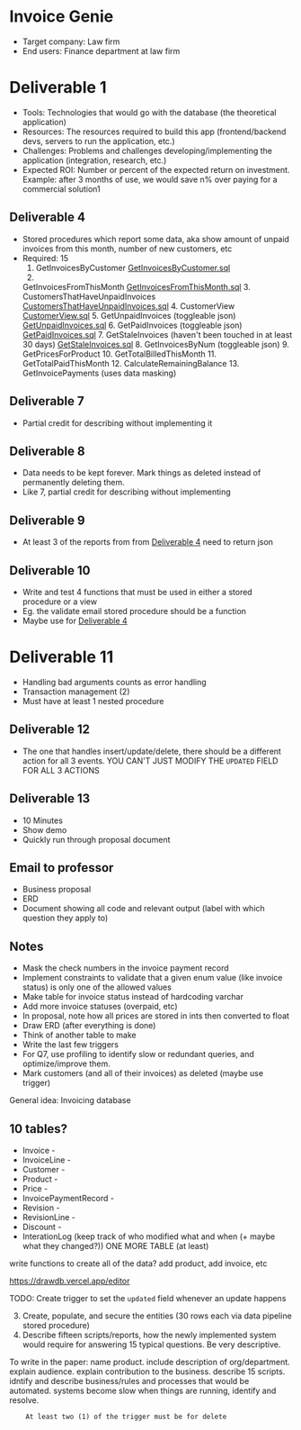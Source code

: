 # Invoice Genie

- Target company: Law firm
- End users: Finance department at law firm

# Deliverable 1

- Tools: Technologies that would go with the database (the theoretical application)
- Resources: The resources required to build this app (frontend/backend devs, servers to run the application, etc.)
- Challenges: Problems and challenges developing/implementing the application (integration, research, etc.)
- Expected ROI: Number or percent of the expected return on investment. Example: after 3 months of use, we would save n%
  over paying for a commercial solution1

## Deliverable 4

- Stored procedures which report some data, aka show amount of unpaid invoices from this month, number of new customers,
  etc
- Required: 15
    1. GetInvoicesByCustomer [GetInvoicesByCustomer.sql](SQL%2FDeliverable4_Reports%2FGetInvoicesByCustomer.sql)
    2.
    GetInvoicesFromThisMonth [GetInvoicesFromThisMonth.sql](SQL%2FDeliverable4_Reports%2FGetInvoicesFromThisMonth.sql)
    3.
    CustomersThatHaveUnpaidInvoices [CustomersThatHaveUnpaidInvoices.sql](SQL%2FDeliverable4_Reports%2FCustomersThatHaveUnpaidInvoices.sql)
    4. CustomerView [CustomerView.sql](SQL%2FViews%2FCustomerView.sql)
    5. GetUnpaidInvoices (toggleable json) [GetUnpaidInvoices.sql](SQL%2FDeliverable4_Reports%2FGetUnpaidInvoices.sql)
    6. GetPaidInvoices (toggleable json) [GetPaidInvoices.sql](SQL%2FDeliverable4_Reports%2FGetPaidInvoices.sql)
    7. GetStaleInvoices (haven't been touched in at least 30
       days) [GetStaleInvoices.sql](SQL%2FDeliverable4_Reports%2FGetStaleInvoices.sql)
    8. GetInvoicesByNum (toggleable json)
    9. GetPricesForProduct
    10. GetTotalBilledThisMonth
    11. GetTotalPaidThisMonth
    12. CalculateRemainingBalance
    13. GetInvoicePayments (uses data masking)

## Deliverable 7

- Partial credit for describing without implementing it

## Deliverable 8

- Data needs to be kept forever. Mark things as deleted instead of permanently deleting them.
- Like 7, partial credit for describing without implementing

## Deliverable 9

- At least 3 of the reports from from [Deliverable 4](#deliverable-4) need to return json

## Deliverable 10

- Write and test 4 functions that must be used in either a stored procedure or a view
- Eg. the validate email stored procedure should be a function
- Maybe use for [Deliverable 4](#deliverable-4)

# Deliverable 11

- Handling bad arguments counts as error handling
- Transaction management (2)
- Must have at least 1 nested procedure

## Deliverable 12

- The one that handles insert/update/delete, there should be a different action for all 3 events. YOU CAN'T JUST
  MODIFY THE `UPDATED` FIELD FOR ALL 3 ACTIONS

## Deliverable 13

- 10 Minutes
- Show demo
- Quickly run through proposal document

## Email to professor

- Business proposal
- ERD
- Document showing all code and relevant output (label with which question they apply to)

## Notes

- Mask the check numbers in the invoice payment record
- Implement constraints to validate that a given enum value (like invoice status) is only one of the allowed values
- Make table for invoice status instead of hardcoding varchar
- Add more invoice statuses (overpaid, etc)
- In proposal, note how all prices are stored in ints then converted to float
- Draw ERD (after everything is done)
- Think of another table to make
- Write the last few triggers
- For Q7, use profiling to identify slow or redundant queries, and optimize/improve them.
- Mark customers (and all of their invoices) as deleted (maybe use trigger)

General idea: Invoicing database

## 10 tables?

- Invoice -
- InvoiceLine -
- Customer -
- Product -
- Price -
- InvoicePaymentRecord -
- Revision -
- RevisionLine -
- Discount -
- InterationLog (keep track of who modified what and when (+ maybe what they changed?))
  ONE MORE TABLE (at least)

write functions to create all of the data? add product, add invoice, etc

https://drawdb.vercel.app/editor

TODO: Create trigger to set the `updated` field whenever an update happens


3. Create, populate, and secure the entities (30 rows each via data pipeline stored procedure)
4. Describe fifteen scripts/reports, how the newly implemented system would require for answering 15 typical questions.
   Be very descriptive.

To write in the paper:
name product.
include description of org/department.
explain audience.
explain contribution to the business.
describe 15 scripts.
idntify and describe business/rules and processes that would be automated.
systems become slow when things are running, identify and resolve.

        At least two (1) of the trigger must be for delete
